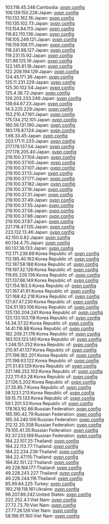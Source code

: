 103.118.45.246:Cambodia: [ovpn config](vpn/103_118_45_246.ovpn)  
106.139.150.226:Japan: [ovpn config](vpn/106_139_150_226.ovpn)  
110.132.162.18:Japan: [ovpn config](vpn/110_132_162_18.ovpn)  
110.135.102.73:Japan: [ovpn config](vpn/110_135_102_73.ovpn)  
113.154.84.113:Japan: [ovpn config](vpn/113_154_84_113.ovpn)  
116.82.110.136:Japan: [ovpn config](vpn/116_82_110_136.ovpn)  
118.105.249.121:Japan: [ovpn config](vpn/118_105_249_121.ovpn)  
118.159.108.111:Japan: [ovpn config](vpn/118_159_108_111.ovpn)  
118.241.88.127:Japan: [ovpn config](vpn/118_241_88_127.ovpn)  
119.231.15.92:Japan: [ovpn config](vpn/119_231_15_92.ovpn)  
121.86.125.19:Japan: [ovpn config](vpn/121_86_125_19.ovpn)  
122.145.81.18:Japan: [ovpn config](vpn/122_145_81_18.ovpn)  
122.208.194.129:Japan: [ovpn config](vpn/122_208_194_129.ovpn)  
124.45.171.36:Japan: [ovpn config](vpn/124_45_171_36.ovpn)  
125.11.231.229:Japan: [ovpn config](vpn/125_11_231_229.ovpn)  
125.30.102.54:Japan: [ovpn config](vpn/125_30_102_54.ovpn)  
125.4.36.72:Japan: [ovpn config](vpn/125_4_36_72.ovpn)  
126.203.233.246:Japan: [ovpn config](vpn/126_203_233_246.ovpn)  
138.64.67.23:Japan: [ovpn config](vpn/138_64_67_23.ovpn)  
14.3.225.229:Japan: [ovpn config](vpn/14_3_225_229.ovpn)  
153.210.47.161:Japan: [ovpn config](vpn/153_210_47_161.ovpn)  
175.134.212.101:Japan: [ovpn config](vpn/175_134_212_101.ovpn)  
180.56.131.190:Japan: [ovpn config](vpn/180_56_131_190.ovpn)  
183.176.87.124:Japan: [ovpn config](vpn/183_176_87_124.ovpn)  
1.66.33.45:Japan: [ovpn config](vpn/1_66_33_45.ovpn)  
203.171.11.233:Japan: [ovpn config](vpn/203_171_11_233.ovpn)  
217.178.137.54:Japan: [ovpn config](vpn/217_178_137_54.ovpn)  
217.178.205.40:Japan: [ovpn config](vpn/217_178_205_40.ovpn)  
219.100.37.104:Japan: [ovpn config](vpn/219_100_37_104.ovpn)  
219.100.37.105:Japan: [ovpn config](vpn/219_100_37_105.ovpn)  
219.100.37.107:Japan: [ovpn config](vpn/219_100_37_107.ovpn)  
219.100.37.13:Japan: [ovpn config](vpn/219_100_37_13.ovpn)  
219.100.37.177:Japan: [ovpn config](vpn/219_100_37_177.ovpn)  
219.100.37.182:Japan: [ovpn config](vpn/219_100_37_182.ovpn)  
219.100.37.19:Japan: [ovpn config](vpn/219_100_37_19.ovpn)  
219.100.37.31:Japan: [ovpn config](vpn/219_100_37_31.ovpn)  
219.100.37.49:Japan: [ovpn config](vpn/219_100_37_49.ovpn)  
219.100.37.55:Japan: [ovpn config](vpn/219_100_37_55.ovpn)  
219.100.37.58:Japan: [ovpn config](vpn/219_100_37_58.ovpn)  
219.100.37.86:Japan: [ovpn config](vpn/219_100_37_86.ovpn)  
219.100.37.87:Japan: [ovpn config](vpn/219_100_37_87.ovpn)  
221.118.47.135:Japan: [ovpn config](vpn/221_118_47_135.ovpn)  
223.132.13.46:Japan: [ovpn config](vpn/223_132_13_46.ovpn)  
42.150.0.82:Japan: [ovpn config](vpn/42_150_0_82.ovpn)  
60.134.4.75:Japan: [ovpn config](vpn/60_134_4_75.ovpn)  
60.137.36.133:Japan: [ovpn config](vpn/60_137_36_133.ovpn)  
112.171.239.89:Korea Republic of: [ovpn config](vpn/112_171_239_89.ovpn)  
112.185.40.163:Korea Republic of: [ovpn config](vpn/112_185_40_163.ovpn)  
112.187.58.188:Korea Republic of: [ovpn config](vpn/112_187_58_188.ovpn)  
119.197.32.126:Korea Republic of: [ovpn config](vpn/119_197_32_126.ovpn)  
119.65.226.136:Korea Republic of: [ovpn config](vpn/119_65_226_136.ovpn)  
121.137.66.149:Korea Republic of: [ovpn config](vpn/121_137_66_149.ovpn)  
121.154.163.5:Korea Republic of: [ovpn config](vpn/121_154_163_5.ovpn)  
121.167.41.81:Korea Republic of: [ovpn config](vpn/121_167_41_81.ovpn)  
121.168.42.218:Korea Republic of: [ovpn config](vpn/121_168_42_218.ovpn)  
121.67.47.230:Korea Republic of: [ovpn config](vpn/121_67_47_230.ovpn)  
124.51.193.106:Korea Republic of: [ovpn config](vpn/124_51_193_106.ovpn)  
125.130.204.241:Korea Republic of: [ovpn config](vpn/125_130_204_241.ovpn)  
125.133.103.118:Korea Republic of: [ovpn config](vpn/125_133_103_118.ovpn)  
14.34.37.32:Korea Republic of: [ovpn config](vpn/14_34_37_32.ovpn)  
14.41.116.88:Korea Republic of: [ovpn config](vpn/14_41_116_88.ovpn)  
182.209.21.176:Korea Republic of: [ovpn config](vpn/182_209_21_176.ovpn)  
183.103.123.140:Korea Republic of: [ovpn config](vpn/183_103_123_140.ovpn)  
1.248.151.252:Korea Republic of: [ovpn config](vpn/1_248_151_252.ovpn)  
210.97.41.137:Korea Republic of: [ovpn config](vpn/210_97_41_137.ovpn)  
211.196.182.201:Korea Republic of: [ovpn config](vpn/211_196_182_201.ovpn)  
211.198.63.122:Korea Republic of: [ovpn config](vpn/211_198_63_122.ovpn)  
211.51.83.129:Korea Republic of: [ovpn config](vpn/211_51_83_129.ovpn)  
221.146.252.103:Korea Republic of: [ovpn config](vpn/221_146_252_103.ovpn)  
222.111.63.28:Korea Republic of: [ovpn config](vpn/222_111_63_28.ovpn)  
27.126.5.202:Korea Republic of: [ovpn config](vpn/27_126_5_202.ovpn)  
27.35.85.7:Korea Republic of: [ovpn config](vpn/27_35_85_7.ovpn)  
58.123.1.213:Korea Republic of: [ovpn config](vpn/58_123_1_213.ovpn)  
59.15.75.133:Korea Republic of: [ovpn config](vpn/59_15_75_133.ovpn)  
59.1.201.53:Korea Republic of: [ovpn config](vpn/59_1_201_53.ovpn)  
178.163.92.66:Russian Federation: [ovpn config](vpn/178_163_92_66.ovpn)  
185.190.42.79:Russian Federation: [ovpn config](vpn/185_190_42_79.ovpn)  
185.34.240.106:Russian Federation: [ovpn config](vpn/185_34_240_106.ovpn)  
212.12.20.208:Russian Federation: [ovpn config](vpn/212_12_20_208.ovpn)  
79.105.41.35:Russian Federation: [ovpn config](vpn/79_105_41_35.ovpn)  
92.37.233.169:Russian Federation: [ovpn config](vpn/92_37_233_169.ovpn)  
184.22.107.25:Thailand: [ovpn config](vpn/184_22_107_25.ovpn)  
184.22.113.77:Thailand: [ovpn config](vpn/184_22_113_77.ovpn)  
184.22.234.239:Thailand: [ovpn config](vpn/184_22_234_239.ovpn)  
184.22.47.115:Thailand: [ovpn config](vpn/184_22_47_115.ovpn)  
184.82.151.22:Thailand: [ovpn config](vpn/184_82_151_22.ovpn)  
49.228.168.177:Thailand: [ovpn config](vpn/49_228_168_177.ovpn)  
49.228.243.227:Thailand: [ovpn config](vpn/49_228_243_227.ovpn)  
49.228.244.116:Thailand: [ovpn config](vpn/49_228_244_116.ovpn)  
85.99.84.225:Turkey: [ovpn config](vpn/85_99_84_225.ovpn)  
193.218.118.161:Ukraine: [ovpn config](vpn/193_218_118_161.ovpn)  
98.207.89.242:United States: [ovpn config](vpn/98_207_89_242.ovpn)  
222.252.4.1:Viet Nam: [ovpn config](vpn/222_252_4_1.ovpn)  
27.72.73.79:Viet Nam: [ovpn config](vpn/27_72_73_79.ovpn)  
27.77.26.126:Viet Nam: [ovpn config](vpn/27_77_26_126.ovpn)  
58.186.91.160:Viet Nam: [ovpn config](vpn/58_186_91_160.ovpn)  
